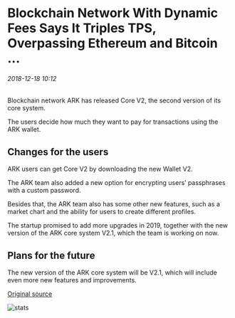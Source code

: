 # Blockchain Network With Dynamic Fees Says It Triples TPS, Overpassing Ethereum and Bitcoin ...

###### 2018-12-18 10:12

Blockchain network ARK has released Core V2, the second version of its core system.

The users decide how much they want to pay for transactions using the ARK wallet.

## Changes for the users

ARK users can get Core V2 by downloading the new Wallet V2.

The ARK team also added a new option for encrypting users’ passphrases with a custom password.

Besides that, the ARK team also has some other new features, such as a market chart and the ability for users to create different profiles.

The startup promised to add more upgrades in 2019, together with the new version of the ARK core system V2.1, which the team is working on now.

## Plans for the future

The new version of the ARK core system will be V2.1, which will include even more new features and improvements.

[Original source](https://cointelegraph.com/news/blockchain-network-with-dynamic-fees-says-it-triples-tps-overpassing-ethereum-and-bitcoin)

![stats](https://c.statcounter.com/11760860/0/a89fa40b/1/ "stats")